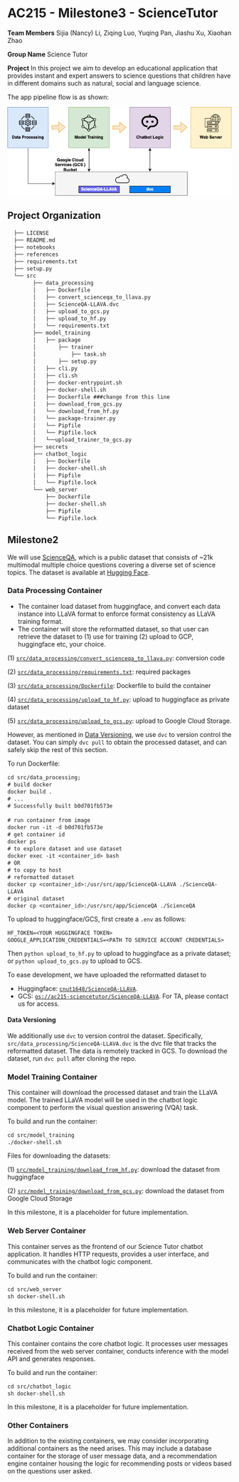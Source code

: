 # AC215 - Milestone3 - ScienceTutor

**Team Members**
Sijia (Nancy) Li, Ziqing Luo, Yuqing Pan, Jiashu Xu, Xiaohan Zhao

**Group Name**
Science Tutor

**Project**
In this project we aim to develop an educational application that provides instant and expert answers to science questions that children have in different domains such as natural, social and language science.

The app pipeline flow is as shown:

<img src="pictures/science_tutor_app_pipeline.png"  width="600">

## Project Organization

      ├── LICENSE
      ├── README.md
      ├── notebooks
      ├── references
      ├── requirements.txt
      ├── setup.py
      └── src
            ├── data_processing
            │   ├── Dockerfile
            │   ├── convert_scienceqa_to_llava.py
            │   ├── ScienceQA-LLAVA.dvc
            │   ├── upload_to_gcs.py
            │   ├── upload_to_hf.py
            │   └── requirements.txt
            ├── model_training
            │   ├── package
            │       ├── trainer
            │           ├── task.sh
            │       ├── setup.py
            │   ├── cli.py
            │   ├── cli.sh
            │   ├── docker-entrypoint.sh
            │   ├── docker-shell.sh
            │   ├── Dockerfile ###change from this line
            │   ├── download_from_gcs.py
            │   └── download_from_hf.py
            │   └── package-trainer.py
            │   └── Pipfile
            │   └── Pipfile.lock
            │   └──upload_trainer_to_gcs.py
            ├── secrets
            ├── chatbot_logic
            │   ├── Dockerfile
            │   ├── docker-shell.sh
            │   ├── Pipfile
            │   └── Pipfile.lock
            └── web_server
                ├── Dockerfile
                ├── docker-shell.sh
                ├── Pipfile
                └── Pipfile.lock

## Milestone2

We will use [ScienceQA](https://scienceqa.github.io/#dataset), which is a public dataset that consists of ~21k multimodal multiple choice questions covering a diverse set of science topics. The dataset is available at [Hugging Face](https://huggingface.co/datasets/derek-thomas/ScienceQA).

### Data Processing Container
- The container load dataset from huggingface, and convert each data instance into LLaVA format to enforce format consistency as LLaVA training format.
- The container will store the reformatted dataset, so that user can retrieve the dataset to (1) use for training (2) upload to GCP, huggingface etc, your choice.

(1) [`src/data_processing/convert_scienceqa_to_llava.py`](src/data_processing/convert_scienceqa_to_llava.py): conversion code

(2) [`src/data_processing/requirements.txt`](src/data_processing/requirements.txt): required packages

(3) [`src/data_processing/Dockerfile`](src/data_processing/Dockerfile): Dockerfile to build the container

(4) [`src/data_processing/upload_to_hf.py`](src/data_processing/upload_to_hf.py): upload to huggingface as private dataset

(5) [`src/data_processing/upload_to_gcs.py`](src/data_processing/upload_to_gcs.py): upload to Google Cloud Storage.

However, as mentioned in [Data Versioning](#data-versioning), we use `dvc` to version control the dataset.
You can simply `dvc pull` to obtain the processed dataset, and can safely skip the rest of this section.

To run Dockerfile:
```shell
cd src/data_processing;
# build docker
docker build .
# ...
# Successfully built b0d701fb573e

# run container from image
docker run -it -d b0d701fb573e
# get container id
docker ps
# to explore dataset and use dataset
docker exec -it <container_id> bash
# OR
# to copy to host
# reformatted dataset
docker cp <container_id>:/usr/src/app/ScienceQA-LLAVA ./ScienceQA-LLAVA
# original dataset
docker cp <container_id>:/usr/src/app/ScienceQA ./ScienceQA
```

To upload to huggingface/GCS, first create a `.env` as follows:
```
HF_TOKEN=<YOUR HUGGINGFACE TOKEN>
GOOGLE_APPLICATION_CREDENTIALS=<PATH TO SERVICE ACCOUNT CREDENTIALS>
```
Then `python upload_to_hf.py` to upload to huggingface as a private dataset; or 
`python upload_to_gcs.py` to upload to GCS.

To ease development, we have uploaded the reformatted dataset to

- Huggingface: [`cnut1648/ScienceQA-LLAVA`](https://huggingface.co/datasets/cnut1648/ScienceQA-LLAVA/).
- GCS: [`gs://ac215-sciencetutor/ScienceQA-LLAVA`](https://console.cloud.google.com/storage/browser/ac215-sciencetutor/ScienceQA-LLAVA). For TA, please contact us for access.

#### Data Versioning
We additionally use `dvc` to version control the dataset.
Specifically, `src/data_processing/ScienceQA-LLAVA.dvc` is the dvc file that tracks the reformatted dataset. 
The data is remotely tracked in GCS.
To download the dataset, run `dvc pull` after cloning the repo.

### Model Training Container
This container will download the processed dataset and train the LLaVA model. The trained LLaVA model will be used in the chatbot logic component to perform the visual question answering (VQA) task. 

To build and run the container:
```shell
cd src/model_training
./docker-shell.sh
```

Files for downloading the datasets:

(1) [`src/model_training/download_from_hf.py`](src/model_training/download_from_hf.py): download the dataset from huggingface

(2) [`src/model_training/download_from_gcs.py`](src/model_training/download_from_gcs.py): download the dataset from Google Cloud Storage

In this milestone, it is a placeholder for future implementation.

### Web Server Container
This container serves as the frontend of our Science Tutor chatbot application. 
It handles HTTP requests, provides a user interface, and communicates with the chatbot logic component.

To build and run the container:
```shell
cd src/web_server
sh docker-shell.sh
```

In this milestone, it is a placeholder for future implementation.

### Chatbot Logic Container
This container contains the core chatbot logic. 
It processes user messages received from the web server container, conducts inference with the model API and generates responses.

To build and run the container:
```shell
cd src/chatbot_logic
sh docker-shell.sh
```

In this milestone, it is a placeholder for future implementation.

### Other Containers
In addition to the existing containers, we may consider incorporating additional containers as the need arises. 
This may include a database container for the storage of user message data, and a recommendation engine container housing the logic for recommending posts or videos based on the questions user asked.
